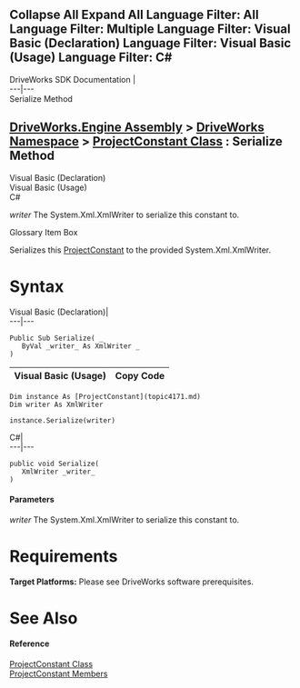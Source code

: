        

 Collapse All Expand All  Language Filter: All  Language Filter: Multiple  Language Filter: Visual Basic (Declaration) Language Filter: Visual Basic (Usage) Language Filter: C#  
---  
DriveWorks SDK Documentation  |   
---|---  
Serialize Method   
  
[DriveWorks.Engine Assembly](topic2156.md) > [DriveWorks Namespace](topic2159.md) > [ProjectConstant Class](topic4171.md) : Serialize Method  
---  
  
Visual Basic (Declaration)    
Visual Basic (Usage)    
C# 

_writer_
    The System.Xml.XmlWriter to serialize this constant to.

Glossary Item Box

Serializes this [ProjectConstant](topic4171.md) to the provided System.Xml.XmlWriter. 

# Syntax

Visual Basic (Declaration)|   
---|---  
      
    
    Public Sub Serialize( _
       ByVal _writer_ As XmlWriter _
    )   
  
Visual Basic (Usage)| Copy Code  
---|---  
      
    
    Dim instance As [ProjectConstant](topic4171.md)
    Dim writer As XmlWriter
     
    instance.Serialize(writer)  
  
C#|   
---|---  
      
    
    public void Serialize( 
       XmlWriter _writer_
    )  
  
#### Parameters

 _writer_
    The System.Xml.XmlWriter to serialize this constant to.

# Requirements

**Target Platforms:** Please see DriveWorks software prerequisites.

# See Also

#### Reference

[ProjectConstant Class](topic4171.md)   
[ProjectConstant Members](topic4172.md)


